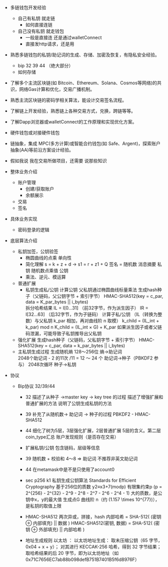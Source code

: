 - 多链钱包开发经验
	- 自己有私钥 就走链
		- 如何直接连链
	- 自己没有私钥 就走钱包
		- 一般是直接连 还是通过walletConnect
		- 直接发http请求，还是用
- 熟悉多链钱包的私钥/助记词的生成、存储、加密及恢复，有隐私安全经验。
	- bip 32 39 44 （绝大部分）
	-	如何存储
- 了解多个主流区块链(如 Bitcoin、Ethereum、Solana、Cosmos等网络)的共识，网络Gas计算和优化，交易广播机制。
- 熟悉主流区块链的密码学相关算法，能设计交易签名流程。
- 了解链上开发经验，熟悉链上各种交易方式，兑换，跨链等等。
- 了解Dapp浏览器或walletConnect的工作原理和实现优化方案。
- 硬件钱包或对接硬件钱包
- 链抽象，集成 MPC(多方计算)或智能合约钱包(如 Safe、Argent)，探索账户抽象(AA)等前沿方案设计经验。

- 假如我说 我在交易所做项目，还需要 说那些知识

- 整体业务介绍
	- 账户管理
		- 创建/获取账户
		- 余额展示
	- 交易
	- 签名
- 具体业务实现
	- 密码登录的逻辑
- 底层算法介绍
	- 私钥加签，公钥验签
		- 椭圆曲线的点乘 单向性
		- 简化理解 s = k + z + d -> s1 = r + z1 + Q
			签名 = 随机数 消息摘要 私钥
					   随机数点乘值      公钥
		- 乘法、逆元、模运算
	- 普通扩展
		- 私钥生成私/公钥
			计算公钥 父私钥通过椭圆曲线标量乘法
			生成hash种子（父链码，父公钥字节 + 索引字节）
				HMAC-SHA512(key = c_par, data = K_par_bytes || i_bytes)  
			拆分哈希结果
				IL = I[0...31]  （前32字节，作为派生因子）
				IR = I[32...63] （后32字节，作为子链码）
			计算子私/公钥 （IL（转换为整数）与父私钥 k_par 相加，再对曲线阶 n 取模）
				k_child = (IL_int + k_par) mod n
				K_child = (IL_int × G) + K_par
			如果派生因子或者父链码泄漏，可能导致子私钥推导出父私钥
	- 强化扩展
			生成hash种子（父链码，父私钥字节 + 索引字节）
			HMAC-SHA512(key = c_par, data = k_par_bytes || i_bytes)  
	- 主私钥生成过程
			生成随机熵 128～256位
			熵→助记词	
				2048个助记词 - 2 的11次
				/11 = 12 ～ 24 个 
			助记词→种子（PBKDF2 参与）
				2048次循环
			种子→私钥
- 协议
	- Bip协议
		32/39/44
		- 32 
			描述了从种子 ->master key -> key tree 的过程
			描述了增强扩展和普通扩展的方法
			说明了公钥生成私钥的方法
		- 39 
			补充了从随机数-> 助记词 -> 种子的过程
			PBKDF2 - HMAC-SHA512
		- 44
			细化了树为5层，3层强化扩展，2层普通扩展
			5层的含义。第二层coin_type汇总
			账户发现规则（是否存在交易）
			
		- 扩展私钥/公钥 包含链码，层级等信息
		- 39 随机数 + 校验和 4～8 => 助记词
			不推荐非英文助记词
		- 44 在metamask中是不是只使用了account0
			
		- sec p256 k1 私钥生成公钥算法
			Standards for Efficient Cryptography 基于256位的质数
			y2≡x3+7(modp)
			有限集约束p (p = 2^{256} - 2^{32} - 2^9 - 2^8 - 2^7 - 2^6 - 2^4 - 1\) 大的质数，是公钥中x，y的最大值
			生成点G
			曲线阶 n（约 \(1.157 \times 10^{77}\)），是私钥的取值上限	
		- HMAC-SHA512
			两次异或，拼接，hash
				内部哈希 = SHA-512( (密钥 ⊕ 内部填充) || 数据 )
				HMAC-SHA512(密钥, 数据) = SHA-512( (密钥 ⊕ 外部填充) || 内部哈希 )
		- 地址生成规则
			以太坊 ： 以太坊地址生成：
							取未压缩公钥（65 字节，0x04 + x + y）；
							对其进行 KECCAK-256 哈希，得到 32 字节结果；
							取哈希结果的后 20 字节，即为以太坊地址（如0x71C7656EC7ab88b098defB751B7401B5f6d8976F）





